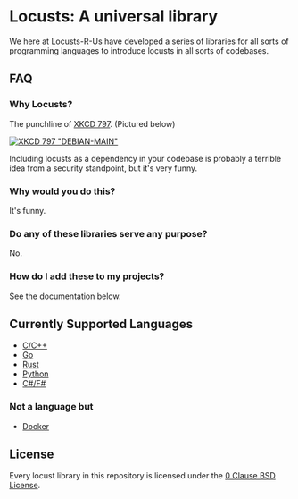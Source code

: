 # Locusts: A universal library

We here at Locusts-R-Us have developed a series of libraries for all sorts of programming languages to introduce locusts in all sorts of codebases.

## FAQ

### Why Locusts?

The punchline of [XKCD 797](https://xkcd.com/797/). (Pictured below)

[![XKCD 797 "DEBIAN-MAIN"](https://imgs.xkcd.com/comics/debian_main.png)](https://xkcd.com/797/)

Including locusts as a dependency in your codebase is probably a terrible idea from a security standpoint, but it's very funny.

### Why would you do this?

It's funny.

### Do any of these libraries serve any purpose?

No.

### How do I add these to my projects?

See the documentation below.

## Currently Supported Languages

- [C/C++](./docs/C.md)
- [Go](./docs/Go.md)
- [Rust](./docs/Rust.md)
- [Python](./docs/Python.md)
- [C#/F#](./docs/.NET.md)

### Not a language but

- [Docker](./docs/Docker.md)

## License

Every locust library in this repository is licensed under the [0 Clause BSD License](./LICENSE).

